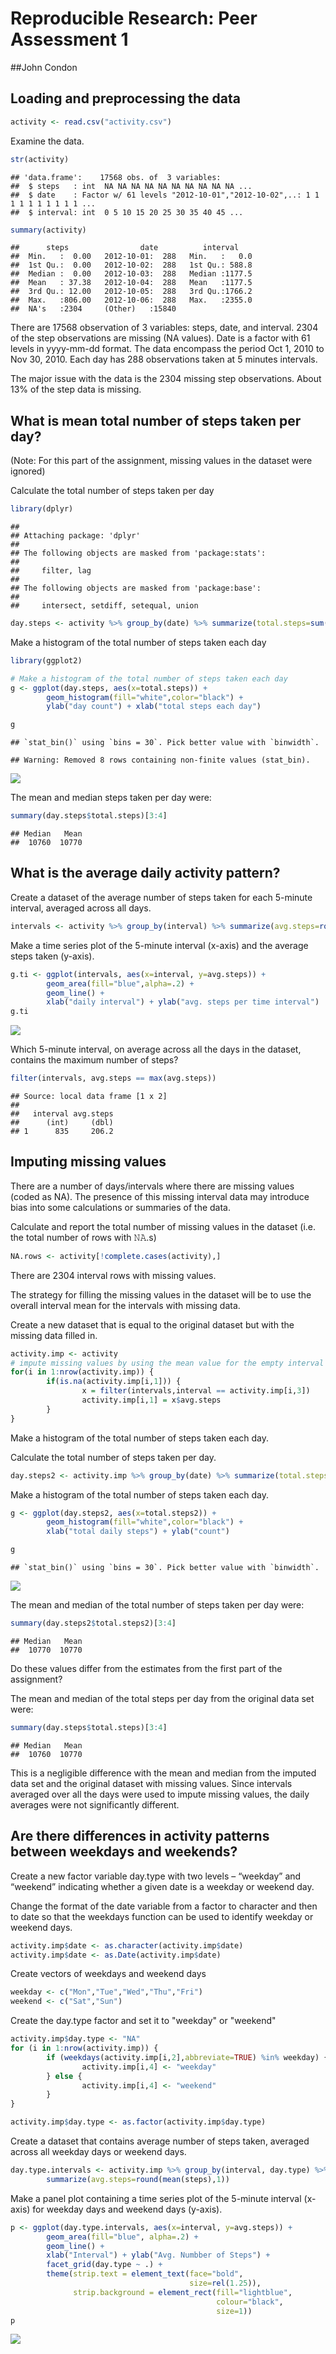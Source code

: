 # Reproducible Research: Peer Assessment 1
##John Condon

## Loading and preprocessing the data

```r
activity <- read.csv("activity.csv")
```
Examine the data.

```r
str(activity)
```

```
## 'data.frame':	17568 obs. of  3 variables:
##  $ steps   : int  NA NA NA NA NA NA NA NA NA NA ...
##  $ date    : Factor w/ 61 levels "2012-10-01","2012-10-02",..: 1 1 1 1 1 1 1 1 1 1 ...
##  $ interval: int  0 5 10 15 20 25 30 35 40 45 ...
```

```r
summary(activity)
```

```
##      steps                date          interval     
##  Min.   :  0.00   2012-10-01:  288   Min.   :   0.0  
##  1st Qu.:  0.00   2012-10-02:  288   1st Qu.: 588.8  
##  Median :  0.00   2012-10-03:  288   Median :1177.5  
##  Mean   : 37.38   2012-10-04:  288   Mean   :1177.5  
##  3rd Qu.: 12.00   2012-10-05:  288   3rd Qu.:1766.2  
##  Max.   :806.00   2012-10-06:  288   Max.   :2355.0  
##  NA's   :2304     (Other)   :15840
```
There are 17568 observation of 3 variables: steps, date, and interval.
2304 of the step observations are missing (NA values).
Date is a factor with 61 levels in yyyy-mm-dd format.
The data encompass the period Oct 1, 2010 to Nov 30, 2010.  Each day has 288 
observations taken at 5 minutes intervals.

The major issue with the data is the 2304 missing step observations. About 
13% of the step data is missing.

## What is mean total number of steps taken per day?

(Note: For this part of the assignment, missing values in the dataset 
were ignored)

Calculate the total number of steps taken per day

```r
library(dplyr)
```

```
## 
## Attaching package: 'dplyr'
## 
## The following objects are masked from 'package:stats':
## 
##     filter, lag
## 
## The following objects are masked from 'package:base':
## 
##     intersect, setdiff, setequal, union
```

```r
day.steps <- activity %>% group_by(date) %>% summarize(total.steps=sum(steps))
```

Make a histogram of the total number of steps taken each day

```r
library(ggplot2)
```

```r
# Make a histogram of the total number of steps taken each day
g <- ggplot(day.steps, aes(x=total.steps)) +
        geom_histogram(fill="white",color="black") +
        ylab("day count") + xlab("total steps each day")

g
```

```
## `stat_bin()` using `bins = 30`. Pick better value with `binwidth`.
```

```
## Warning: Removed 8 rows containing non-finite values (stat_bin).
```

![](PA1_template_files/figure-html/unnamed-chunk-6-1.png) 

The mean and median steps taken per day were:

```r
summary(day.steps$total.steps)[3:4]
```

```
## Median   Mean 
##  10760  10770
```

## What is the average daily activity pattern?

Create a dataset of the average number of steps taken for each 5-minute interval, averaged across 
all days.


```r
intervals <- activity %>% group_by(interval) %>% summarize(avg.steps=round(mean(steps,na.rm=TRUE),1))
```
Make a time series plot of the 5-minute interval (x-axis) and the average steps taken (y-axis).


```r
g.ti <- ggplot(intervals, aes(x=interval, y=avg.steps)) +
        geom_area(fill="blue",alpha=.2) +
        geom_line() +
        xlab("daily interval") + ylab("avg. steps per time interval")
g.ti
```

![](PA1_template_files/figure-html/unnamed-chunk-9-1.png) 



Which 5-minute interval, on average across all the days in the dataset, contains the maximum number of steps?


```r
filter(intervals, avg.steps == max(avg.steps))
```

```
## Source: local data frame [1 x 2]
## 
##   interval avg.steps
##      (int)     (dbl)
## 1      835     206.2
```

## Imputing missing values

There are a number of days/intervals where there are missing values (coded as NA).
The presence of this missing interval data may introduce bias into some 
calculations or summaries of the data.

Calculate and report the total number of missing values in the dataset (i.e. the total number of rows with 𝙽𝙰.s)


```r
NA.rows <- activity[!complete.cases(activity),]
```
There are 2304 interval rows with missing values.

The strategy for filling the missing values in the dataset will be to use
the overall interval mean for the intervals with missing data.

Create a new dataset that is equal to the original dataset but with the missing data filled in.

```r
activity.imp <- activity
# impute missing values by using the mean value for the empty interval
for(i in 1:nrow(activity.imp)) {
        if(is.na(activity.imp[i,1])) {
                x = filter(intervals,interval == activity.imp[i,3])
                activity.imp[i,1] = x$avg.steps
        }
}
```
Make a histogram of the total number of steps taken each day. 

Calculate the total number of steps taken per day.


```r
day.steps2 <- activity.imp %>% group_by(date) %>% summarize(total.steps2=sum(steps))
```

Make a histogram of the total number of steps taken each day.


```r
g <- ggplot(day.steps2, aes(x=total.steps2)) +
        geom_histogram(fill="white",color="black") +
        xlab("total daily steps") + ylab("count")

g
```

```
## `stat_bin()` using `bins = 30`. Pick better value with `binwidth`.
```

![](PA1_template_files/figure-html/unnamed-chunk-14-1.png) 

The mean and median of the total number of steps taken per day were:

```r
summary(day.steps2$total.steps2)[3:4]
```

```
## Median   Mean 
##  10770  10770
```


Do these values differ from the estimates from the first part of the assignment?

The mean and median of the total steps per day from the original data set were:

```r
summary(day.steps$total.steps)[3:4]
```

```
## Median   Mean 
##  10760  10770
```
This is a negligible difference with the mean and median from the imputed data set and the
original dataset with missing values. Since intervals averaged over all the days were used to impute missing values, the daily averages were not significantly different. 


## Are there differences in activity patterns between weekdays and weekends?


Create a new factor variable day.type with two levels – “weekday” and “weekend” indicating
whether a given date is a weekday or weekend day.


Change the format of the date variable from a factor to character and then to date so that the weekdays
function can be used to identify weekday or weekend days.


```r
activity.imp$date <- as.character(activity.imp$date)
activity.imp$date <- as.Date(activity.imp$date)
```

Create vectors of weekdays and weekend days

```r
weekday <- c("Mon","Tue","Wed","Thu","Fri")
weekend <- c("Sat","Sun")
```
Create the day.type factor and set it to "weekday" or "weekend"



```r
activity.imp$day.type <- "NA"
for (i in 1:nrow(activity.imp)) {
        if (weekdays(activity.imp[i,2],abbreviate=TRUE) %in% weekday) {
                activity.imp[i,4] <- "weekday"
        } else {
                activity.imp[i,4] <- "weekend"
        }
}

activity.imp$day.type <- as.factor(activity.imp$day.type)
```


Create a dataset that contains average number of steps taken, averaged across 
all weekday days or weekend days.


```r
day.type.intervals <- activity.imp %>% group_by(interval, day.type) %>%
        summarize(avg.steps=round(mean(steps),1))
```

Make a panel plot containing a time series plot of the 5-minute interval (x-axis)
for weekday days and weekend days (y-axis).


```r
p <- ggplot(day.type.intervals, aes(x=interval, y=avg.steps)) +
        geom_area(fill="blue", alpha=.2) +
        geom_line() +
        xlab("Interval") + ylab("Avg. Numbber of Steps") +
        facet_grid(day.type ~ .) +
        theme(strip.text = element_text(face="bold",
                                        size=rel(1.25)),
              strip.background = element_rect(fill="lightblue",
                                              colour="black",
                                              size=1))
p
```

![](PA1_template_files/figure-html/unnamed-chunk-21-1.png) 





